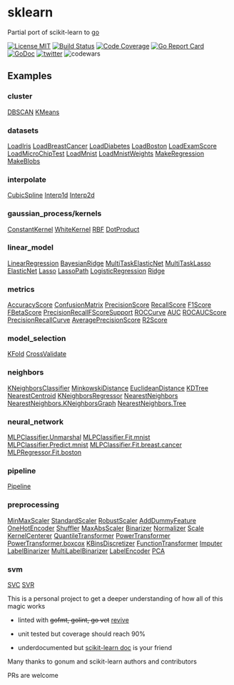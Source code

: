 # sklearn

Partial port of scikit-learn to [go](http://golang.org)

[![License MIT](https://img.shields.io/apm/l/vim-mode.svg)](https://en.wikipedia.org/wiki/MIT_License)
[![Build Status](https://travis-ci.org/pa-m/sklearn.svg?branch=master)](https://travis-ci.org/pa-m/sklearn)
[![Code Coverage](https://codecov.io/gh/pa-m/sklearn/branch/master/graph/badge.svg)](https://codecov.io/gh/pa-m/sklearn)
[![Go Report Card](https://goreportcard.com/badge/github.com/etrace-io/sklearn)](https://goreportcard.com/report/github.com/etrace-io/sklearn)
[![GoDoc](https://godoc.org/github.com/etrace-io/sklearn?status.svg)](https://godoc.org/github.com/etrace-io/sklearn)
[![twitter](https://img.shields.io/twitter/follow/pmassch2.svg?style=social)](https://twitter.com/intent/follow?screen_name=pmassch2)
![codewars](https://www.codewars.com/users/pa-m/badges/micro)

## Examples

### cluster
[DBSCAN](https://godoc.org/github.com/etrace-io/sklearn/cluster#example-DBSCAN) [KMeans](https://godoc.org/github.com/etrace-io/sklearn/cluster#example-KMeans) 

### datasets
[LoadIris](https://godoc.org/github.com/etrace-io/sklearn/datasets#example-LoadIris) [LoadBreastCancer](https://godoc.org/github.com/etrace-io/sklearn/datasets#example-LoadBreastCancer) [LoadDiabetes](https://godoc.org/github.com/etrace-io/sklearn/datasets#example-LoadDiabetes) [LoadBoston](https://godoc.org/github.com/etrace-io/sklearn/datasets#example-LoadBoston) [LoadExamScore](https://godoc.org/github.com/etrace-io/sklearn/datasets#example-LoadExamScore) [LoadMicroChipTest](https://godoc.org/github.com/etrace-io/sklearn/datasets#example-LoadMicroChipTest) [LoadMnist](https://godoc.org/github.com/etrace-io/sklearn/datasets#example-LoadMnist) [LoadMnistWeights](https://godoc.org/github.com/etrace-io/sklearn/datasets#example-LoadMnistWeights) [MakeRegression](https://godoc.org/github.com/etrace-io/sklearn/datasets#example-MakeRegression) [MakeBlobs](https://godoc.org/github.com/etrace-io/sklearn/datasets#example-MakeBlobs) 

### interpolate
[CubicSpline](https://godoc.org/github.com/etrace-io/sklearn/interpolate#example-CubicSpline) [Interp1d](https://godoc.org/github.com/etrace-io/sklearn/interpolate#example-Interp1d) [Interp2d](https://godoc.org/github.com/etrace-io/sklearn/interpolate#example-Interp2d) 

### gaussian_process/kernels
[ConstantKernel](https://godoc.org/github.com/etrace-io/sklearn/gaussian_process/kernels#example-ConstantKernel) [WhiteKernel](https://godoc.org/github.com/etrace-io/sklearn/gaussian_process/kernels#example-WhiteKernel) [RBF](https://godoc.org/github.com/etrace-io/sklearn/gaussian_process/kernels#example-RBF) [DotProduct](https://godoc.org/github.com/etrace-io/sklearn/gaussian_process/kernels#example-DotProduct) 

### linear_model
[LinearRegression](https://godoc.org/github.com/etrace-io/sklearn/linear_model#example-LinearRegression) [BayesianRidge](https://godoc.org/github.com/etrace-io/sklearn/linear_model#example-BayesianRidge) [MultiTaskElasticNet](https://godoc.org/github.com/etrace-io/sklearn/linear_model#example-MultiTaskElasticNet) [MultiTaskLasso](https://godoc.org/github.com/etrace-io/sklearn/linear_model#example-MultiTaskLasso) [ElasticNet](https://godoc.org/github.com/etrace-io/sklearn/linear_model#example-ElasticNet) [Lasso](https://godoc.org/github.com/etrace-io/sklearn/linear_model#example-Lasso) [LassoPath](https://godoc.org/github.com/etrace-io/sklearn/linear_model#example-LassoPath) [LogisticRegression](https://godoc.org/github.com/etrace-io/sklearn/linear_model#example-LogisticRegression) [Ridge](https://godoc.org/github.com/etrace-io/sklearn/linear_model#example-Ridge) 

### metrics
[AccuracyScore](https://godoc.org/github.com/etrace-io/sklearn/metrics#example-AccuracyScore) [ConfusionMatrix](https://godoc.org/github.com/etrace-io/sklearn/metrics#example-ConfusionMatrix) [PrecisionScore](https://godoc.org/github.com/etrace-io/sklearn/metrics#example-PrecisionScore) [RecallScore](https://godoc.org/github.com/etrace-io/sklearn/metrics#example-RecallScore) [F1Score](https://godoc.org/github.com/etrace-io/sklearn/metrics#example-F1Score) [FBetaScore](https://godoc.org/github.com/etrace-io/sklearn/metrics#example-FBetaScore) [PrecisionRecallFScoreSupport](https://godoc.org/github.com/etrace-io/sklearn/metrics#example-PrecisionRecallFScoreSupport) [ROCCurve](https://godoc.org/github.com/etrace-io/sklearn/metrics#example-ROCCurve) [AUC](https://godoc.org/github.com/etrace-io/sklearn/metrics#example-AUC) [ROCAUCScore](https://godoc.org/github.com/etrace-io/sklearn/metrics#example-ROCAUCScore) [PrecisionRecallCurve](https://godoc.org/github.com/etrace-io/sklearn/metrics#example-PrecisionRecallCurve) [AveragePrecisionScore](https://godoc.org/github.com/etrace-io/sklearn/metrics#example-AveragePrecisionScore) [R2Score](https://godoc.org/github.com/etrace-io/sklearn/metrics#example-R2Score) 

### model_selection
[KFold](https://godoc.org/github.com/etrace-io/sklearn/model_selection#example-KFold) [CrossValidate](https://godoc.org/github.com/etrace-io/sklearn/model_selection#example-CrossValidate) 

### neighbors
[KNeighborsClassifier](https://godoc.org/github.com/etrace-io/sklearn/neighbors#example-KNeighborsClassifier) [MinkowskiDistance](https://godoc.org/github.com/etrace-io/sklearn/neighbors#example-MinkowskiDistance) [EuclideanDistance](https://godoc.org/github.com/etrace-io/sklearn/neighbors#example-EuclideanDistance) [KDTree](https://godoc.org/github.com/etrace-io/sklearn/neighbors#example-KDTree) [NearestCentroid](https://godoc.org/github.com/etrace-io/sklearn/neighbors#example-NearestCentroid) [KNeighborsRegressor](https://godoc.org/github.com/etrace-io/sklearn/neighbors#example-KNeighborsRegressor) [NearestNeighbors](https://godoc.org/github.com/etrace-io/sklearn/neighbors#example-NearestNeighbors) [NearestNeighbors.KNeighborsGraph](https://godoc.org/github.com/etrace-io/sklearn/neighbors#example-NearestNeighbors-KNeighborsGraph) [NearestNeighbors.Tree](https://godoc.org/github.com/etrace-io/sklearn/neighbors#example-NearestNeighbors-Tree) 

### neural_network
[MLPClassifier.Unmarshal](https://godoc.org/github.com/etrace-io/sklearn/neural_network#example-MLPClassifier-Unmarshal) [MLPClassifier.Fit.mnist](https://godoc.org/github.com/etrace-io/sklearn/neural_network#example-MLPClassifier-Fit-mnist) [MLPClassifier.Predict.mnist](https://godoc.org/github.com/etrace-io/sklearn/neural_network#example-MLPClassifier-Predict-mnist) [MLPClassifier.Fit.breast.cancer](https://godoc.org/github.com/etrace-io/sklearn/neural_network#example-MLPClassifier-Fit-breast-cancer) [MLPRegressor.Fit.boston](https://godoc.org/github.com/etrace-io/sklearn/neural_network#example-MLPRegressor-Fit-boston) 

### pipeline
[Pipeline](https://godoc.org/github.com/etrace-io/sklearn/pipeline#example-Pipeline) 

### preprocessing
[MinMaxScaler](https://godoc.org/github.com/etrace-io/sklearn/preprocessing#example-MinMaxScaler) [StandardScaler](https://godoc.org/github.com/etrace-io/sklearn/preprocessing#example-StandardScaler) [RobustScaler](https://godoc.org/github.com/etrace-io/sklearn/preprocessing#example-RobustScaler) [AddDummyFeature](https://godoc.org/github.com/etrace-io/sklearn/preprocessing#example-AddDummyFeature) [OneHotEncoder](https://godoc.org/github.com/etrace-io/sklearn/preprocessing#example-OneHotEncoder) [Shuffler](https://godoc.org/github.com/etrace-io/sklearn/preprocessing#example-Shuffler) [MaxAbsScaler](https://godoc.org/github.com/etrace-io/sklearn/preprocessing#example-MaxAbsScaler) [Binarizer](https://godoc.org/github.com/etrace-io/sklearn/preprocessing#example-Binarizer) [Normalizer](https://godoc.org/github.com/etrace-io/sklearn/preprocessing#example-Normalizer) [Scale](https://godoc.org/github.com/etrace-io/sklearn/preprocessing#example-Scale) [KernelCenterer](https://godoc.org/github.com/etrace-io/sklearn/preprocessing#example-KernelCenterer) [QuantileTransformer](https://godoc.org/github.com/etrace-io/sklearn/preprocessing#example-QuantileTransformer) [PowerTransformer](https://godoc.org/github.com/etrace-io/sklearn/preprocessing#example-PowerTransformer) [PowerTransformer.boxcox](https://godoc.org/github.com/etrace-io/sklearn/preprocessing#example-PowerTransformer-boxcox) [KBinsDiscretizer](https://godoc.org/github.com/etrace-io/sklearn/preprocessing#example-KBinsDiscretizer) [FunctionTransformer](https://godoc.org/github.com/etrace-io/sklearn/preprocessing#example-FunctionTransformer) [Imputer](https://godoc.org/github.com/etrace-io/sklearn/preprocessing#example-Imputer) [LabelBinarizer](https://godoc.org/github.com/etrace-io/sklearn/preprocessing#example-LabelBinarizer) [MultiLabelBinarizer](https://godoc.org/github.com/etrace-io/sklearn/preprocessing#example-MultiLabelBinarizer) [LabelEncoder](https://godoc.org/github.com/etrace-io/sklearn/preprocessing#example-LabelEncoder) [PCA](https://godoc.org/github.com/etrace-io/sklearn/preprocessing#example-PCA) 

### svm
[SVC](https://godoc.org/github.com/etrace-io/sklearn/svm#example-SVC)  [SVR](https://godoc.org/github.com/etrace-io/sklearn/svm#example-SVR)



This is a personal project to get a deeper understanding of how all of this magic works

- linted with ~~gofmt, golint, go vet~~ [revive](https://github.com/mgechev/revive)

- unit tested but coverage should reach 90%

- underdocumented but  [scikit-learn doc](http://scikit-learn.org/stable/documentation.html) is your friend

Many thanks to gonum and scikit-learn authors and contributors

PRs are welcome
